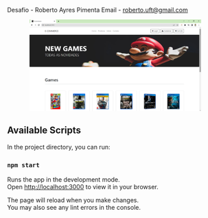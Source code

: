 Desafio - Roberto Ayres Pimenta
Email - roberto.uft@gmail.com

<p align="center">
    <img src="public/assets/readme/home.png" width="400px">
</p>


## Available Scripts

In the project directory, you can run:

### `npm start`

Runs the app in the development mode.\
Open [http://localhost:3000](http://localhost:3000) to view it in your browser.

The page will reload when you make changes.\
You may also see any lint errors in the console.
